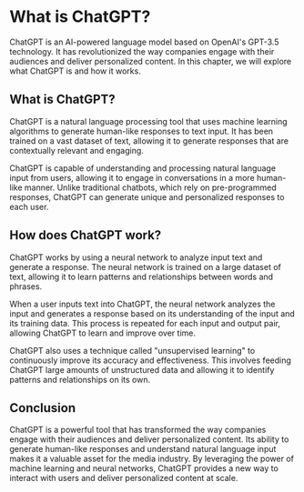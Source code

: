What is ChatGPT?
====================================================

ChatGPT is an AI-powered language model based on OpenAI's GPT-3.5 technology. It has revolutionized the way companies engage with their audiences and deliver personalized content. In this chapter, we will explore what ChatGPT is and how it works.

What is ChatGPT?
----------------

ChatGPT is a natural language processing tool that uses machine learning algorithms to generate human-like responses to text input. It has been trained on a vast dataset of text, allowing it to generate responses that are contextually relevant and engaging.

ChatGPT is capable of understanding and processing natural language input from users, allowing it to engage in conversations in a more human-like manner. Unlike traditional chatbots, which rely on pre-programmed responses, ChatGPT can generate unique and personalized responses to each user.

How does ChatGPT work?
----------------------

ChatGPT works by using a neural network to analyze input text and generate a response. The neural network is trained on a large dataset of text, allowing it to learn patterns and relationships between words and phrases.

When a user inputs text into ChatGPT, the neural network analyzes the input and generates a response based on its understanding of the input and its training data. This process is repeated for each input and output pair, allowing ChatGPT to learn and improve over time.

ChatGPT also uses a technique called "unsupervised learning" to continuously improve its accuracy and effectiveness. This involves feeding ChatGPT large amounts of unstructured data and allowing it to identify patterns and relationships on its own.

Conclusion
----------

ChatGPT is a powerful tool that has transformed the way companies engage with their audiences and deliver personalized content. Its ability to generate human-like responses and understand natural language input makes it a valuable asset for the media industry. By leveraging the power of machine learning and neural networks, ChatGPT provides a new way to interact with users and deliver personalized content at scale.

